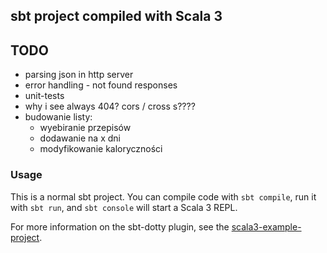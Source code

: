 ## sbt project compiled with Scala 3

## TODO

* parsing json in http server
* error handling - not found responses 
* unit-tests
* why i see always 404? cors / cross s????
* budowanie listy:
  * wyebiranie przepisów
  * dodawanie na x dni
  * modyfikowanie kaloryczności

### Usage

This is a normal sbt project. You can compile code with `sbt compile`, run it with `sbt run`, and `sbt console` will start a Scala 3 REPL.

For more information on the sbt-dotty plugin, see the
[scala3-example-project](https://github.com/scala/scala3-example-project/blob/main/README.md).
